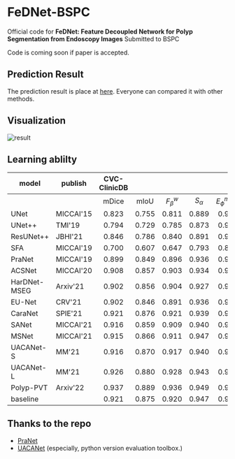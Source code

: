 # FeDNet-BSPC
Official code for **FeDNet: Feature Decoupled Network for Polyp Segmentation from Endoscopy Images** Submitted to BSPC

Code is coming soon if paper is accepted.





## Prediction Result
The prediction result is place at [here](https://github.com/suyanzhou626/FeDNet-BSPC/tree/main/predcit_map). Everyone can compared it with other methods.




## Visualization
![result](https://github.com/suyanzhou626/FeDNet-BSPC/blob/main/figs/visualize_predictions.png?raw=true)





## Learning ablilty


| model                               | publish   |     CVC-ClinicDB     |                      |                     |                      |                      |                     |        Kvasir        |                      |                      |                      |                     |                     |
|-------------------------------------|-----------|:--------------------:|:--------------------:|:-------------------:|:--------------------:|:--------------------:|:-------------------:|:--------------------:|:--------------------:|:--------------------:|:--------------------:|:-------------------:|:-------------------:|
|                      |           |         mDice        |         mIoU         |     $F^w_\beta$     |      $S_\alpha$      |    $E_\phi^{mean}$   |         MAE         |         mDice        |         mIoU         |      $F^w_\beta$     |      $S_\alpha$      |   $E_\phi^{mean}$   |         MAE         |
| UNet         | MICCAI'15 |         0.823        |         0.755        |        0.811        |         0.889        |         0.954        |        0.019        |         0.818        |         0.746        |         0.794        |         0.858        |        0.893        |        0.055        |
| UNet++        | TMI'19    |         0.794        |         0.729        |        0.785        |         0.873        |         0.931        |        0.022        |         0.821        |         0.743        |         0.808        |         0.862        |        0.910        |        0.048        |
| ResUNet++    | JBHI'21   |         0.846        |         0.786        |        0.840        |         0.891        |         0.939        |        0.014        |         0.807        |         0.727        |         0.777        |         0.840        |        0.882        |        0.052        |
| SFA         | MICCAI'19 |         0.700        |         0.607        |        0.647        |         0.793        |         0.885        |        0.042        |         0.723        |         0.611        |         0.670        |         0.782        |        0.849        |        0.075        |
| PraNet          | MICCAI'19 |         0.899        |         0.849        |        0.896        |         0.936        |  0.979 |        0.009        |         0.898        |         0.840        |         0.885        |         0.915        |        0.948        |        0.030        |
| ACSNet      | MICCAI'20 |         0.908        |         0.857        |        0.903        |         0.934        |         0.964        |        0.012        |         0.906        |         0.849        |         0.892        |         0.914        |        0.950        |        0.026        |
| HarDNet-MSEG | Arxiv'21  |         0.902        |         0.856        |        0.904        |         0.927        |         0.961        |        0.009        |         0.905        |         0.855        |         0.901        |         0.914        |        0.947        |        0.025        |
| EU-Net     | CRV'21    |         0.902        |         0.846        |        0.891        |         0.936        |         0.959        |        0.011        |         0.908        |         0.854        |         0.893        |         0.917        |        0.951        |        0.028        |
| CaraNet               | SPIE'21   |         0.921        |         0.876        |        0.921        |         0.939        |         0.976        |        0.008        |         0.913        |         0.859        |         0.904        |         0.919        | 0.956 |        0.025        |
| SANet          | MICCAI'21 |         0.916        |         0.859        |        0.909        |         0.940        |         0.972        |        0.012        |         0.904        |         0.847        |         0.892        |         0.915        |        0.949        |        0.028        |
| MSNet       | MICCAI'21 |         0.915        |         0.866        |        0.911        |         0.947        |         0.970        |        0.008        |         0.902        |         0.847        |         0.891        |         0.923        |        0.945        |        0.029        |
| UACANet-S      | MM'21     |         0.916        |         0.870        |        0.917        |         0.940        |         0.965        |        0.008        |         0.905        |         0.852        |         0.897        |         0.914        |        0.948        |        0.026        |
| UACANet-L      | MM'21     | 0.926 | 0.880 | 0.928 |         0.943        |         0.974        | 0.006 |         0.912        |         0.859        |         0.902        |         0.917        |        0.955        |        0.025        |
| Polyp-PVT    | Arxiv'22  |  0.937 |  0.889 | 0.936 |  0.949 |  0.985 | 0.006 | 0.917 | 0.864 |  0.911 | 0.925 | 0.956 | 0.023 |
| baseline                            |           |         0.921        |         0.875        |        0.920        | 0.947 |         0.969        | 0.007 | 0.915 |  0.866 | 0.910 |  0.930 |  0.885 | 0.928 |  0.950 | 0.978 | 0.007 |  0.924 |  0.876 |  0.918  |  0.933  |  0.963 |  0.021 |







## Thanks to the repo
+ [PraNet](https://github.com/DengPingFan/PraNet/blob/master/lib/PraNet_Res2Net.py)
+ [UACANet](https://github.com/plemeri/UACANet) (especially, python version evaluation toolbox.)
